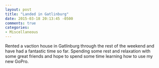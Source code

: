 ```yaml
---
layout: post
title: "Landed in Gatlinburg"
date: 2015-03-18 20:13:45 -0500
comments: true
categories: 
- Miscellaneous
---
```

Rented a vaction house in Gatlinburg through the rest of the weekend and have
had a fantastic time so far.  Spending some rest and relaxation with some great
friends and hope to spend some time learning how to use my new GoPro.
